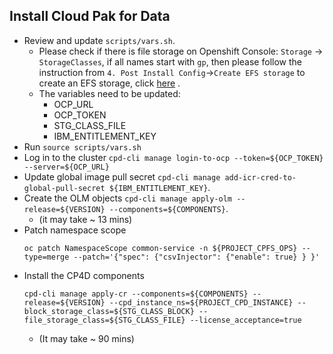 ## Install Cloud Pak for Data
- Review and update `scripts/vars.sh`.
  - Please check if there is file storage on Openshift Console: `Storage` -> `StorageClasses`, if all names start with `gp`, then please follow the instruction from `4. Post Install Config`->`Create EFS storage` to create an EFS storage, click [here](post-install.md) .
  - The variables need to be updated:
    - OCP_URL
    - OCP_TOKEN
    - STG_CLASS_FILE
    - IBM_ENTITLEMENT_KEY
- Run `source scripts/vars.sh`
- Log in to the cluster `cpd-cli manage login-to-ocp --token=${OCP_TOKEN}  --server=${OCP_URL}`
- Update global image pull secret `cpd-cli manage add-icr-cred-to-global-pull-secret ${IBM_ENTITLEMENT_KEY}`.
- Create the OLM objects `cpd-cli manage apply-olm --release=${VERSION} --components=${COMPONENTS}`. 
  - (it may take ~ 13 mins)
- Patch namespace scope
    ```
    oc patch NamespaceScope common-service -n ${PROJECT_CPFS_OPS} --type=merge --patch='{"spec": {"csvInjector": {"enable": true} } }'
    ```
- Install the CP4D components
    ```
    cpd-cli manage apply-cr --components=${COMPONENTS} --release=${VERSION} --cpd_instance_ns=${PROJECT_CPD_INSTANCE} --block_storage_class=${STG_CLASS_BLOCK} --file_storage_class=${STG_CLASS_FILE} --license_acceptance=true
    ```
    - (It may take ~ 90 mins)
